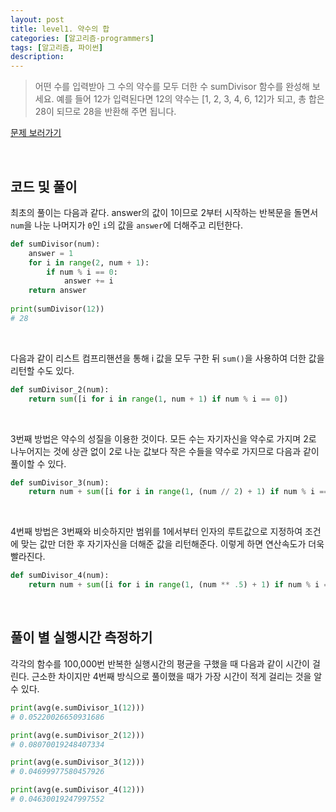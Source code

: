 ```yaml
---
layout: post
title: level1. 약수의 합
categories: [알고리즘-programmers]
tags: [알고리즘, 파이썬]
description: 
---
```


>어떤 수를 입력받아 그 수의 약수를 모두 더한 수 sumDivisor 함수를 완성해 보세요. 
> 예를 들어 12가 입력된다면 12의 약수는 [1, 2, 3, 4, 6, 12]가 되고, 
> 총 합은 28이 되므로 28을 반환해 주면 됩니다.

<a href="https://programmers.co.kr/learn/challenge_codes/2" target="_blank">문제 보러가기</a>

<br>

## 코드 및 풀이

최초의 풀이는 다음과 같다. answer의 값이 1이므로 2부터 시작하는 반복문을 돌면서 `num`을 나눈 나머지가 `0`인 `i`의 값을 `answer`에 더해주고 리턴한다.

```python
def sumDivisor(num):
    answer = 1
    for i in range(2, num + 1):
        if num % i == 0:
            answer += i
    return answer
    
print(sumDivisor(12))
# 28
```

<br>


다음과 같이 리스트 컴프리핸션을 통해 i 값을 모두 구한 뒤 `sum()`을 사용하여 더한 값을 리턴할 수도 있다.

```python
def sumDivisor_2(num):
    return sum([i for i in range(1, num + 1) if num % i == 0])
```

<br>

3번째 방법은 약수의 성질을 이용한 것이다. 모든 수는 자기자신을 약수로 가지며 2로 나누어지는 것에 상관 없이 2로 나눈 값보다 작은 수들을 약수로 가지므로 다음과 같이 풀이할 수 있다. 

```python
def sumDivisor_3(num):
    return num + sum([i for i in range(1, (num // 2) + 1) if num % i == 0])
```

<br>

4번째 방법은 3번째와 비슷하지만 범위를 1에서부터 인자의 루트값으로 지정하여 조건에 맞는 값만 더한 후 자기자신을 더해준 값을 리턴해준다. 이렇게 하면 연산속도가 더욱 빨라진다. 

```python
def sumDivisor_4(num):
    return num + sum([i for i in range(1, (num ** .5) + 1) if num % i == 0])
```

<br>

## 풀이 별 실행시간 측정하기 

각각의 함수를 100,000번 반복한 실행시간의 평균을 구했을 때 다음과 같이 시간이 걸린다. 근소한 차이지만 4번째 방식으로 풀이했을 때가 가장 시간이 적게 걸리는 것을 알 수 있다. 

```python
print(avg(e.sumDivisor_1(12)))
# 0.05220026650931686

print(avg(e.sumDivisor_2(12)))
# 0.08070019248407334

print(avg(e.sumDivisor_3(12)))
# 0.04699977580457926

print(avg(e.sumDivisor_4(12)))
# 0.04630019247997552
```

<br>

